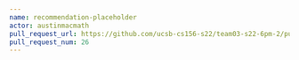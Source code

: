 ```yaml
---
name: recommendation-placeholder
actor: austinmacmath
pull_request_url: https://github.com/ucsb-cs156-s22/team03-s22-6pm-2/pull/26
pull_request_num: 26
---
```

